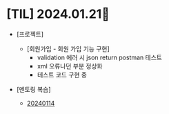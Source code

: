 # [TIL] 2024.01.21📒

* [프로젝트]
  * [회원가입 - 회원 가입 기능 구현]
    * validation 에러 시 json return postman 테스트
    * xml 오류나던 부분 정상화
    * 테스트 코드 구현 중

* [멘토링 복습]
  * [20240114](../Mentoring/20240114.md)
    
